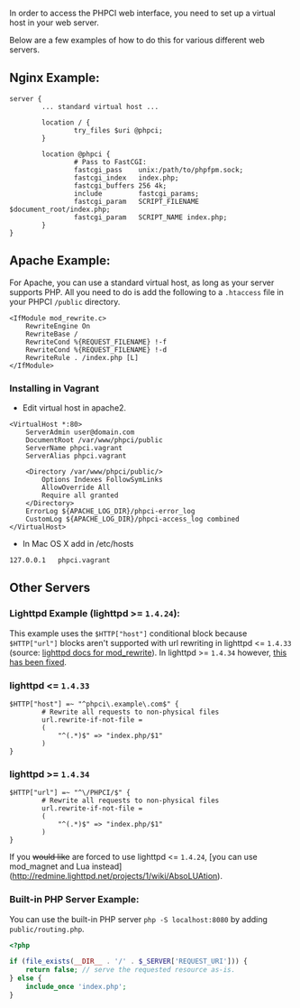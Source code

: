 In order to access the PHPCI web interface, you need to set up a virtual host in your web server. 

Below are a few examples of how to do this for various different web servers.

## Nginx Example:

```
server {
        ... standard virtual host ...

        location / {
                try_files $uri @phpci;
        }

        location @phpci {
                # Pass to FastCGI:
                fastcgi_pass    unix:/path/to/phpfpm.sock;
                fastcgi_index   index.php;
                fastcgi_buffers 256 4k;
                include         fastcgi_params;
                fastcgi_param   SCRIPT_FILENAME $document_root/index.php;
                fastcgi_param   SCRIPT_NAME index.php;
        }
}
```

## Apache Example:

For Apache, you can use a standard virtual host, as long as your server supports PHP. All you need to do is add the following to a `.htaccess` file in your PHPCI `/public` directory.

```
<IfModule mod_rewrite.c>
    RewriteEngine On
    RewriteBase /
    RewriteCond %{REQUEST_FILENAME} !-f
    RewriteCond %{REQUEST_FILENAME} !-d
    RewriteRule . /index.php [L]
</IfModule>
```

### Installing in Vagrant
- Edit virtual host in apache2.
```
<VirtualHost *:80>
    ServerAdmin user@domain.com
    DocumentRoot /var/www/phpci/public
    ServerName phpci.vagrant
    ServerAlias phpci.vagrant

    <Directory /var/www/phpci/public/>
        Options Indexes FollowSymLinks
        AllowOverride All
        Require all granted
    </Directory>
    ErrorLog ${APACHE_LOG_DIR}/phpci-error_log
    CustomLog ${APACHE_LOG_DIR}/phpci-access_log combined
</VirtualHost>
```

- In Mac OS X add in /etc/hosts
```
127.0.0.1   phpci.vagrant
```
## Other Servers

### Lighttpd Example (lighttpd >= `1.4.24`):

This example uses the `$HTTP["host"]` conditional block because `$HTTP["url"]` blocks aren't supported with url rewriting in lighttpd <= `1.4.33` (source: [lighttpd docs for mod_rewrite](http://redmine.lighttpd.net/projects/1/wiki/Docs_ModRewrite)). In lighttpd >= `1.4.34` however, [this has been fixed](http://redmine.lighttpd.net/issues/2526).

### lighttpd <= `1.4.33`
```
$HTTP["host"] =~ "^phpci\.example\.com$" {
        # Rewrite all requests to non-physical files
        url.rewrite-if-not-file =
        (
            "^(.*)$" => "index.php/$1"
        )
}
```

### lighttpd >= `1.4.34`
```
$HTTP["url"] =~ "^\/PHPCI/$" {
        # Rewrite all requests to non-physical files
        url.rewrite-if-not-file =
        (
            "^(.*)$" => "index.php/$1"
        )
}
```

If you ~~would like~~ are forced to use lighttpd <= `1.4.24`, [you can use mod_magnet and Lua instead] (http://redmine.lighttpd.net/projects/1/wiki/AbsoLUAtion).

### Built-in PHP Server Example:

You can use the built-in PHP server `php -S localhost:8080` by adding `public/routing.php`.

```php
<?php

if (file_exists(__DIR__ . '/' . $_SERVER['REQUEST_URI'])) {
    return false; // serve the requested resource as-is.
} else {
    include_once 'index.php';
}
```
